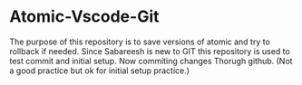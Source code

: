 # Atomic-Vscode-Git
The purpose of this repository is to save versions of atomic and try to rollback if needed. Since Sabareesh is new to GIT this repository is used to test commit and initial setup.
Now commiting changes Thorugh github. (Not a good practice but ok for initial setup practice.)
